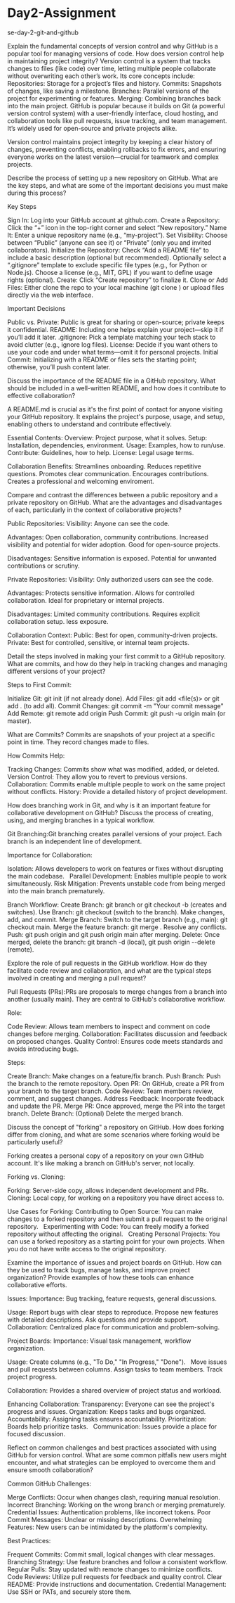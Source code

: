 # Day2-Assignment
se-day-2-git-and-github

Explain the fundamental concepts of version control and why GitHub is a popular tool for managing versions of code. How does version control help in maintaining project integrity?
Version control is a system that tracks changes to files (like code) over time, letting multiple people collaborate without overwriting each other’s work. Its core concepts include:
Repositories: Storage for a project’s files and history.
Commits: Snapshots of changes, like saving a milestone.
Branches: Parallel versions of the project for experimenting or features.
Merging: Combining branches back into the main project.
GitHub is popular because it builds on Git (a powerful version control system) with a user-friendly interface, cloud hosting, and collaboration tools like pull requests, issue tracking, and team management. It’s widely used for open-source and private projects alike.

Version control maintains project integrity by keeping a clear history of changes, preventing conflicts, enabling rollbacks to fix errors, and ensuring everyone works on the latest version—crucial for teamwork and complex projects.

Describe the process of setting up a new repository on GitHub. What are the key steps, and what are some of the important decisions you must make during this process?

Key Steps

Sign In: Log into your GitHub account at github.com.
Create a Repository: Click the “+” icon in the top-right corner and select “New repository.”
Name It: Enter a unique repository name (e.g., “my-project”).
Set Visibility: Choose between “Public” (anyone can see it) or “Private” (only you and invited collaborators).
Initialize the Repository:
Check “Add a README file” to include a basic description (optional but recommended).
Optionally select a “.gitignore” template to exclude specific file types (e.g., for Python or Node.js).
Choose a license (e.g., MIT, GPL) if you want to define usage rights (optional).
Create: Click “Create repository” to finalize it.
Clone or Add Files: Either clone the repo to your local machine (git clone <URL>) or upload files directly via the web interface.

Important Decisions

Public vs. Private: Public is great for sharing or open-source; private keeps it confidential.
README: Including one helps explain your project—skip it if you’ll add it later.
.gitignore: Pick a template matching your tech stack to avoid clutter (e.g., ignore log files).
License: Decide if you want others to use your code and under what terms—omit it for personal projects.
Initial Commit: Initializing with a README or files sets the starting point; otherwise, you’ll push content later.

Discuss the importance of the README file in a GitHub repository. What should be included in a well-written README, and how does it contribute to effective collaboration?

A README.md is crucial as it's the first point of contact for anyone visiting your GitHub repository. It explains the project's purpose, usage, and setup, enabling others to understand and contribute effectively.

Essential Contents:
Overview: Project purpose, what it solves.
Setup: Installation, dependencies, environment.
Usage: Examples, how to run/use.
Contribute: Guidelines, how to help.
License: Legal usage terms.

Collaboration Benefits:
Streamlines onboarding.
Reduces repetitive questions.
Promotes clear communication.
Encourages contributions.
Creates a professional and welcoming enviroment.

Compare and contrast the differences between a public repository and a private repository on GitHub. What are the advantages and disadvantages of each, particularly in the context of collaborative projects?

Public Repositories:
Visibility: Anyone can see the code.

Advantages:
Open collaboration, community contributions.
Increased visibility and potential for wider adoption.
Good for open-source projects.

Disadvantages:
Sensitive information is exposed.
Potential for unwanted contributions or scrutiny.

Private Repositories:
Visibility: Only authorized users can see the code.

Advantages:
Protects sensitive information.
Allows for controlled collaboration.
Ideal for proprietary or internal projects.

Disadvantages:
Limited community contributions.
Requires explicit collaboration setup.
less exposure.

Collaboration Context:
Public: Best for open, community-driven projects.
Private: Best for controlled, sensitive, or internal team projects.

Detail the steps involved in making your first commit to a GitHub repository. What are commits, and how do they help in tracking changes and managing different versions of your project?

Steps to First Commit:

Initialize Git: git init (if not already done).
Add Files: git add <file(s)> or git add . (to add all).
Commit Changes: git commit -m "Your commit message"
Add Remote: git remote add origin <repository URL>
Push Commit: git push -u origin main (or master).

What are Commits?
Commits are snapshots of your project at a specific point in time. They record changes made to files.

How Commits Help:

Tracking Changes: Commits show what was modified, added, or deleted.
Version Control: They allow you to revert to previous versions.
Collaboration: Commits enable multiple people to work on the same project without conflicts.
History: Provide a detailed history of project development.

How does branching work in Git, and why is it an important feature for collaborative development on GitHub? Discuss the process of creating, using, and merging branches in a typical workflow.

Git Branching:Git branching creates parallel versions of your project. Each branch is an independent line of development.   

Importance for Collaboration:

Isolation: Allows developers to work on features or fixes without disrupting the main codebase.   
Parallel Development: Enables multiple people to work simultaneously.
Risk Mitigation: Prevents unstable code from being merged into the main branch prematurely.   

Branch Workflow:
Create Branch: git branch <branch-name> or git checkout -b <branch-name> (creates and switches).
Use Branch: git checkout <branch-name> (switch to the branch). Make changes, add, and commit.
Merge Branch:
Switch to the target branch (e.g., main): git checkout main.
Merge the feature branch: git merge <branch-name>.
Resolve any conflicts.
Push: git push origin <branch-name> and git push origin main after merging.
Delete: Once merged, delete the branch: git branch -d <branch-name> (local), git push origin --delete <branch-name> (remote).

Explore the role of pull requests in the GitHub workflow. How do they facilitate code review and collaboration, and what are the typical steps involved in creating and merging a pull request?

Pull Requests (PRs):PRs are proposals to merge changes from a branch into another (usually main). They are central to GitHub's collaborative workflow.

Role:

Code Review: Allows team members to inspect and comment on code changes before merging.
Collaboration: Facilitates discussion and feedback on proposed changes.
Quality Control: Ensures code meets standards and avoids introducing bugs.

Steps:

Create Branch: Make changes on a feature/fix branch.
Push Branch: Push the branch to the remote repository.
Open PR: On GitHub, create a PR from your branch to the target branch.
Code Review: Team members review, comment, and suggest changes.
Address Feedback: Incorporate feedback and update the PR.
Merge PR: Once approved, merge the PR into the target branch.
Delete Branch: (Optional) Delete the merged branch.

Discuss the concept of "forking" a repository on GitHub. How does forking differ from cloning, and what are some scenarios where forking would be particularly useful?

Forking creates a personal copy of a repository on your own GitHub account. It's like making a branch on GitHub's server, not locally.   

Forking vs. Cloning:

Forking: Server-side copy, allows independent development and PRs.   
Cloning: Local copy, for working on a repository you have direct access to.   

Use Cases for Forking:
Contributing to Open Source: You can make changes to a forked repository and then submit a pull request to the original repository.   
Experimenting with Code: You can freely modify a forked repository without affecting the original.   
Creating Personal Projects: You can use a forked repository as a starting point for your own projects.
When you do not have write access to the original repository.

Examine the importance of issues and project boards on GitHub. How can they be used to track bugs, manage tasks, and improve project organization? Provide examples of how these tools can enhance collaborative efforts.

Issues:
Importance: Bug tracking, feature requests, general discussions.

Usage:
Report bugs with clear steps to reproduce.
Propose new features with detailed descriptions.
Ask questions and provide support.
Collaboration: Centralized place for communication and problem-solving.   

Project Boards:
Importance: Visual task management, workflow organization.
 
Usage:
Create columns (e.g., "To Do," "In Progress," "Done").   
Move issues and pull requests between columns.
Assign tasks to team members.
Track project progress.

Collaboration: Provides a shared overview of project status and workload.   

Enhancing Collaboration:
Transparency: Everyone can see the project's progress and issues.
Organization: Keeps tasks and bugs organized.   
Accountability: Assigning tasks ensures accountability.
Prioritization: Boards help prioritize tasks.   
Communication: Issues provide a place for focused discussion.

Reflect on common challenges and best practices associated with using GitHub for version control. What are some common pitfalls new users might encounter, and what strategies can be employed to overcome them and ensure smooth collaboration?

Common GitHub Challenges:

Merge Conflicts: Occur when changes clash, requiring manual resolution.
Incorrect Branching: Working on the wrong branch or merging prematurely.
Credential Issues: Authentication problems, like incorrect tokens.
Poor Commit Messages: Unclear or missing descriptions.
Overwhelming Features: New users can be intimidated by the platform's complexity.

Best Practices:

Frequent Commits: Commit small, logical changes with clear messages.
Branching Strategy: Use feature branches and follow a consistent workflow.
Regular Pulls: Stay updated with remote changes to minimize conflicts.
Code Reviews: Utilize pull requests for feedback and quality control.
Clear README: Provide instructions and documentation.
Credential Management: Use SSH or PATs, and securely store them.
